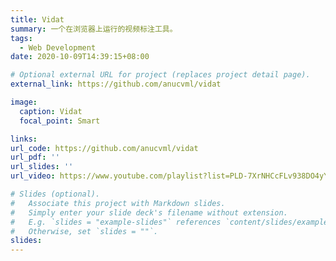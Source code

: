 ```yaml
---
title: Vidat
summary: 一个在浏览器上运行的视频标注工具。
tags:
  - Web Development
date: 2020-10-09T14:39:15+08:00

# Optional external URL for project (replaces project detail page).
external_link: https://github.com/anucvml/vidat

image:
  caption: Vidat
  focal_point: Smart

links:
url_code: https://github.com/anucvml/vidat
url_pdf: ''
url_slides: ''
url_video: https://www.youtube.com/playlist?list=PLD-7XrNHCcFLv938DO4yYcTrgaff9BJjN

# Slides (optional).
#   Associate this project with Markdown slides.
#   Simply enter your slide deck's filename without extension.
#   E.g. `slides = "example-slides"` references `content/slides/example-slides.md`.
#   Otherwise, set `slides = ""`.
slides:
---
```

